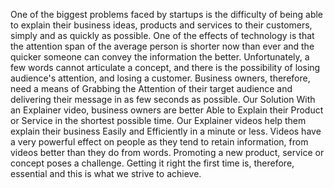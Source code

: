 <p>One of the biggest problems faced by startups is the difficulty of being able to explain their business
ideas, products and services to their customers, simply and as quickly as possible. One of the effects of
technology is that the attention span of the average person is shorter now than ever and the quicker
someone can convey the information the better. Unfortunately, a few words cannot articulate a concept,
and there is the possibility of losing audience's attention, and losing a customer. Business owners,
therefore, need a means of Grabbing the Attention of their target audience and delivering their message
in as few seconds as possible.
Our Solution
With an Explainer video, business owners are better Able to Explain their Product or Service in the
shortest possible time. Our Explainer videos help them explain their business Easily and Efficiently in a
minute or less. Videos have a very powerful effect on people as they tend to retain information, from
videos better than they do from words. Promoting a new product, service or concept poses a challenge.
Getting it right the first time is, therefore, essential and this is what we strive to achieve.</p>
